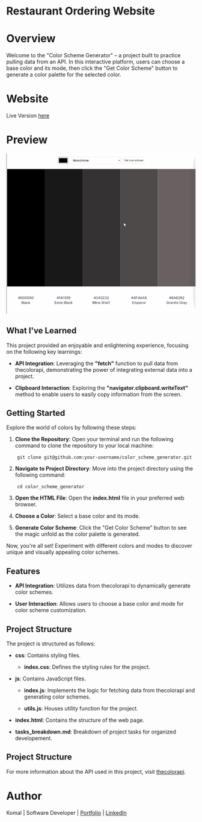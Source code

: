 # **Restaurant Ordering Website**

# Overview

Welcome to the "Color Scheme Generator" – a project built to practice pulling data from an API. In this interactive platform, users can choose a base color and its mode, then click the "Get Color Scheme" button to generate a color palette for the selected color.

# Website

Live Version [here](https://colorschemegenerator03.netlify.app/)

# Preview

<img src = "colorSchemeGenerator.gif">

## What I've Learned

This project provided an enjoyable and enlightening experience, focusing on the following key learnings:

- **API Integration**: Leveraging the **"fetch"** function to pull data from thecolorapi, demonstrating the power of integrating external data into a project.

- **Clipboard Interaction**: Exploring the **"navigator.clipboard.writeText"** method to enable users to easily copy information from the screen.

## Getting Started

Explore the world of colors by following these steps:

1. **Clone the Repository**: Open your terminal and run the following command to clone the repository to your local machine:
```
    git clone git@github.com:your-username/color_scheme_generator.git
```

2. **Navigate to Project Directory**: Move into the project directory using the following command:
```
    cd color_scheme_generator
```

3. **Open the HTML File**: Open the **index.html** file in your preferred web browser.

4. **Choose a Color**: Select a base color and its mode.

5. **Generate Color Scheme**: Click the "Get Color Scheme" button to see the magic unfold as the color palette is generated.

Now, you're all set! Experiment with different colors and modes to discover unique and visually appealing color schemes.

## Features

- **API Integration**: Utilizes data from thecolorapi to dynamically generate color schemes.

- **User Interaction**: Allows users to choose a base color and mode for color scheme customization.

## Project Structure

The project is structured as follows:

- **css**: Contains styling files.
    - **index.css**: Defines the styling rules for the project.

- **js**: Contains JavaScript files. 
    - **index.js**: Implements the logic for fetching data from thecolorapi and generating color schemes. 

    - **utils.js**: Houses utility function for the project. 

- **index.html**: Contains the structure of the web page. 

- **tasks_breakdown.md**: Breakdown of project tasks for organized developement. 

## Project Structure

For more information about the API used in this project, visit [thecolorapi](https://www.thecolorapi.com/).

# Author

Komal | Software Developer | [Portfolio](https://kaurkomal.com/) | [LinkedIn](https://www.linkedin.com/in/hssa03/)
